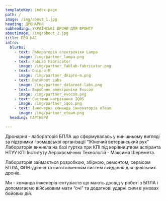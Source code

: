 ```yaml
---
templateKey: index-page
path: /
image: /img/about_1.jpg
heading: ДРОНАРНЯ
subheading: УКРАЇНСЬКІ ДРОНИ ДЛЯ ФРОНТУ
aboutImage: /img/about_2.jpg
title: ПРО НАС
intro:
  blurbs:
    - text: Лабораторія електроніки Lampa
      image: /img/partner_lampa.png
    - text: FabLab Fabricator
      image: /img/partner_fablab-fabricator.png
    - text: Dnipro-M
      image: /img/partner_dnipro-m.png
    - text: DataRoot Labs
      image: /img/partner_dataroot-labs.png
    - text: Виробник електроніки Evocom  
      image: /img/partner_evocom.png
    - text: Системи нагрівання IQOS  
      image: /img/partner_iqos.png
    - text: Інженерна команда інноваторів eTeam
      image: /img/partner_eteam.png
  heading: ПАРТНЕРИ

---
```


<!-- <p><img src="/img/dronarnia/logo/dronarnia_logo_ua.svg" alt="Dronarnia Logo" width="200"/></p> -->

Дронарня - лабораторія БПЛА що сформувалась у нинішньому вигляді за підтримки громадської організації “Жіночий ветеранський рух” Лабораторія виникла на базі гуртка при КПІ під керівництвом аспіранта НТУУ КПІ Інституту Аерокосмічних Технологій - Максима Шеремета.

Лабораторія займається розробкою, збіркою, ремонтом, сервісом БПЛА, ФПВ-дронів та виготовленням систем скидання для цивільних дронів.

Ми - команда інженерів-ентузіаств що мають досвід у роботі з БПЛА і допомагаємо військовим мати “очі” та додаткові ударні сили в умовах бойових дій.
